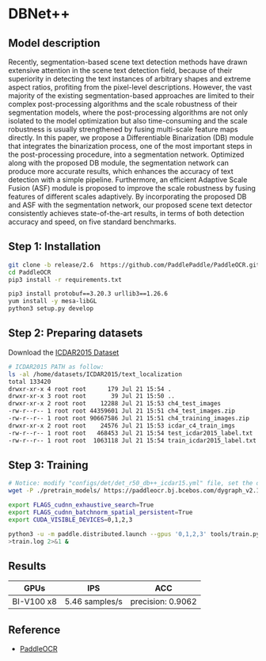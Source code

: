 # DBNet++

## Model description

Recently, segmentation-based scene text detection methods have drawn extensive attention in the scene text detection field, because of their superiority in detecting the text instances of arbitrary shapes and extreme aspect ratios, profiting from the pixel-level descriptions. However, the vast majority of the existing segmentation-based approaches are limited to their complex post-processing algorithms and the scale robustness of their segmentation models, where the post-processing algorithms are not only isolated to the model optimization but also time-consuming and the scale robustness is usually strengthened by fusing multi-scale feature maps directly. In this paper, we propose a Differentiable Binarization (DB) module that integrates the binarization process, one of the most important steps in the post-processing procedure, into a segmentation network. Optimized along with the proposed DB module, the segmentation network can produce more accurate results, which enhances the accuracy of text detection with a simple pipeline. Furthermore, an efficient Adaptive Scale Fusion (ASF) module is proposed to improve the scale robustness by fusing features of different scales adaptively. By incorporating the proposed DB and ASF with the segmentation network, our proposed scene text detector consistently achieves state-of-the-art results, in terms of both detection accuracy and speed, on five standard benchmarks.

## Step 1: Installation
```bash
git clone -b release/2.6  https://github.com/PaddlePaddle/PaddleOCR.git
cd PaddleOCR
pip3 install -r requirements.txt

pip3 install protobuf==3.20.3 urllib3==1.26.6
yum install -y mesa-libGL
python3 setup.py develop
```

## Step 2: Preparing datasets

Download the [ICDAR2015 Dataset](https://deepai.org/dataset/icdar-2015) 

```bash
# ICDAR2015 PATH as follow:
ls -al /home/datasets/ICDAR2015/text_localization
total 133420
drwxr-xr-x 4 root root      179 Jul 21 15:54 .
drwxr-xr-x 3 root root       39 Jul 21 15:50 ..
drwxr-xr-x 2 root root    12288 Jul 21 15:53 ch4_test_images
-rw-r--r-- 1 root root 44359601 Jul 21 15:51 ch4_test_images.zip
-rw-r--r-- 1 root root 90667586 Jul 21 15:51 ch4_training_images.zip
drwxr-xr-x 2 root root    24576 Jul 21 15:53 icdar_c4_train_imgs
-rw-r--r-- 1 root root   468453 Jul 21 15:54 test_icdar2015_label.txt
-rw-r--r-- 1 root root  1063118 Jul 21 15:54 train_icdar2015_label.txt

```

## Step 3: Training

```bash
# Notice: modify "configs/det/det_r50_db++_icdar15.yml" file, set the datasets path as yours.
wget -P ./pretrain_models/ https://paddleocr.bj.bcebos.com/dygraph_v2.1/en_det/ResNet50_dcn_asf_synthtext_pretrained.pdparams

export FLAGS_cudnn_exhaustive_search=True
export FLAGS_cudnn_batchnorm_spatial_persistent=True
export CUDA_VISIBLE_DEVICES=0,1,2,3

python3 -u -m paddle.distributed.launch --gpus '0,1,2,3' tools/train.py -c configs/det/det_r50_db++_icdar15.yml -o Global.use_visualdl=True \
>train.log 2>&1 &
```

## Results

GPUs|IPS|ACC
----|---|---
BI-V100 x8|5.46 samples/s|precision: 0.9062

## Reference
- [PaddleOCR](https://github.com/PaddlePaddle/PaddleOCR.git)
